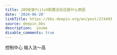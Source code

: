 ```yaml
---
title: 209安装fcitx5配置没反应是什么原因
date: '2024-06-28'
linkTitle: https://bbs.deepin.org/en/post/274493
source: deepin_bbs
description:  youme 
disable_comments: true
---
```

控制中心 输入法～高
